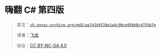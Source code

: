 # 嗨翻 C# 第四版

> 原文：[`zh.annas-archive.org/md5/aa741d4f28e1a4c90ce956b8c4755b7e`](https://zh.annas-archive.org/md5/aa741d4f28e1a4c90ce956b8c4755b7e)
> 
> 译者：[飞龙](https://github.com/wizardforcel)
> 
> 协议：[CC BY-NC-SA 4.0](http://creativecommons.org/licenses/by-nc-sa/4.0/)
